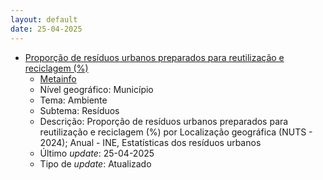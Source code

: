 ```yaml
---
layout: default
date: 25-04-2025
---
```

* [Proporção de resíduos urbanos preparados para reutilização e reciclagem (%)](https://www.ine.pt/xportal/xmain?xpid=INE&xpgid=ine_indicadores&indOcorrCod=0014416&contexto=bd&selTab=tab2)
  * [Metainfo](https://www.ine.pt/bddXplorer/htdocs/minfo.jsp?var_cd=0014416&lingua=PT)
  * Nível geográfico: Município
  * Tema: Ambiente
  * Subtema: Resíduos
  * Descrição: Proporção de resíduos urbanos preparados para reutilização e reciclagem (%) por Localização geográfica (NUTS - 2024); Anual - INE, Estatísticas dos resíduos urbanos
  * Último _update_: 25-04-2025
  * Tipo de _update_: Atualizado

